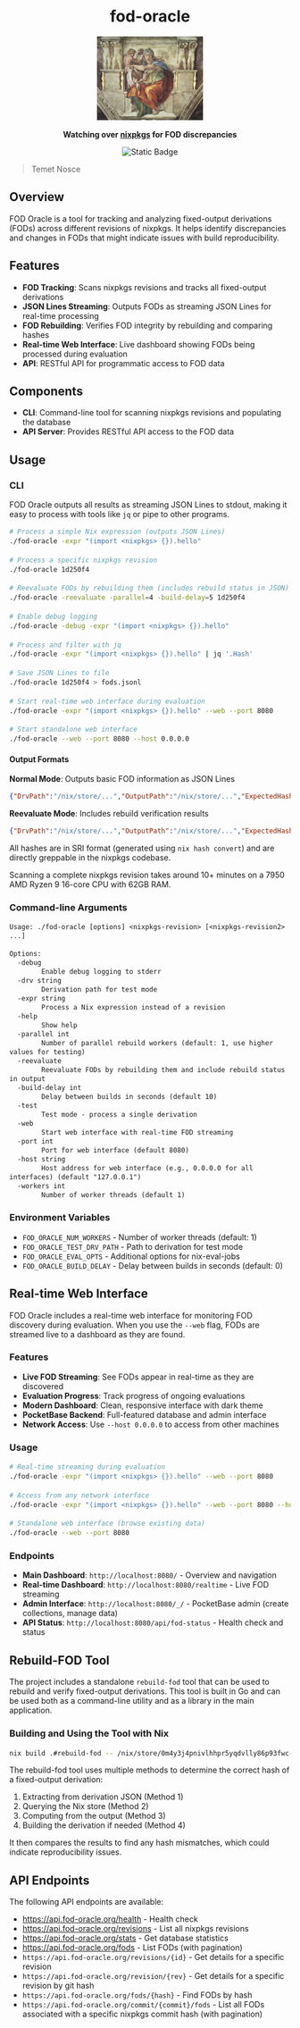 <div align="center">

# fod-oracle

  <img src="./docs/sibyl.webp" height="150"/>

**Watching over [nixpkgs](https://github.com/NixOS/nixpkgs) for FOD discrepancies**

<p>
<img alt="Static Badge" src="https://img.shields.io/badge/Status-experimental-orange">
</p>

</div>

> Temet Nosce

## Overview

FOD Oracle is a tool for tracking and analyzing fixed-output derivations (FODs) across different revisions of nixpkgs. It helps identify discrepancies and changes in FODs that might indicate issues with build reproducibility.

## Features

- **FOD Tracking**: Scans nixpkgs revisions and tracks all fixed-output derivations
- **JSON Lines Streaming**: Outputs FODs as streaming JSON Lines for real-time processing
- **FOD Rebuilding**: Verifies FOD integrity by rebuilding and comparing hashes
- **Real-time Web Interface**: Live dashboard showing FODs being processed during evaluation
- **API**: RESTful API for programmatic access to FOD data

## Components

- **CLI**: Command-line tool for scanning nixpkgs revisions and populating the database
- **API Server**: Provides RESTful API access to the FOD data

## Usage

### CLI

FOD Oracle outputs all results as streaming JSON Lines to stdout, making it easy to process with tools like `jq` or pipe to other programs.

```bash
# Process a simple Nix expression (outputs JSON Lines)
./fod-oracle -expr "(import <nixpkgs> {}).hello"

# Process a specific nixpkgs revision  
./fod-oracle 1d250f4

# Reevaluate FODs by rebuilding them (includes rebuild status in JSON)
./fod-oracle -reevaluate -parallel=4 -build-delay=5 1d250f4

# Enable debug logging
./fod-oracle -debug -expr "(import <nixpkgs> {}).hello"

# Process and filter with jq
./fod-oracle -expr "(import <nixpkgs> {}).hello" | jq '.Hash'

# Save JSON Lines to file
./fod-oracle 1d250f4 > fods.jsonl

# Start real-time web interface during evaluation
./fod-oracle -expr "(import <nixpkgs> {}).hello" --web --port 8080

# Start standalone web interface
./fod-oracle --web --port 8080 --host 0.0.0.0
```

#### Output Formats

**Normal Mode**: Outputs basic FOD information as JSON Lines
```json
{"DrvPath":"/nix/store/...","OutputPath":"/nix/store/...","ExpectedHash":"sha256-..."}
```

**Reevaluate Mode**: Includes rebuild verification results
```json
{"DrvPath":"/nix/store/...","OutputPath":"/nix/store/...","ExpectedHash":"sha256-...","ActualHash":"sha256-...","RebuildStatus":"success","HashMismatch":false}
```

All hashes are in SRI format (generated using `nix hash convert`) and are directly greppable in the nixpkgs codebase.

Scanning a complete nixpkgs revision takes around 10+ minutes on a 7950 AMD Ryzen 9 16-core CPU with 62GB RAM.

### Command-line Arguments

```
Usage: ./fod-oracle [options] <nixpkgs-revision> [<nixpkgs-revision2> ...]

Options:
  -debug
    	Enable debug logging to stderr
  -drv string
    	Derivation path for test mode
  -expr string
    	Process a Nix expression instead of a revision
  -help
    	Show help
  -parallel int
    	Number of parallel rebuild workers (default: 1, use higher values for testing)
  -reevaluate
    	Reevaluate FODs by rebuilding them and include rebuild status in output
  -build-delay int
    	Delay between builds in seconds (default 10)
  -test
    	Test mode - process a single derivation
  -web
    	Start web interface with real-time FOD streaming
  -port int
    	Port for web interface (default 8080)
  -host string
    	Host address for web interface (e.g., 0.0.0.0 for all interfaces) (default "127.0.0.1")
  -workers int
    	Number of worker threads (default 1)
```

### Environment Variables

- `FOD_ORACLE_NUM_WORKERS` - Number of worker threads (default: 1)
- `FOD_ORACLE_TEST_DRV_PATH` - Path to derivation for test mode
- `FOD_ORACLE_EVAL_OPTS` - Additional options for nix-eval-jobs
- `FOD_ORACLE_BUILD_DELAY` - Delay between builds in seconds (default: 0)

## Real-time Web Interface

FOD Oracle includes a real-time web interface for monitoring FOD discovery during evaluation. When you use the `--web` flag, FODs are streamed live to a dashboard as they are found.

### Features

- **Live FOD Streaming**: See FODs appear in real-time as they are discovered
- **Evaluation Progress**: Track progress of ongoing evaluations
- **Modern Dashboard**: Clean, responsive interface with dark theme
- **PocketBase Backend**: Full-featured database and admin interface
- **Network Access**: Use `--host 0.0.0.0` to access from other machines

### Usage

```bash
# Real-time streaming during evaluation
./fod-oracle -expr "(import <nixpkgs> {}).hello" --web --port 8080

# Access from any network interface
./fod-oracle -expr "(import <nixpkgs> {}).hello" --web --port 8080 --host 0.0.0.0

# Standalone web interface (browse existing data)
./fod-oracle --web --port 8080
```

### Endpoints

- **Main Dashboard**: `http://localhost:8080/` - Overview and navigation
- **Real-time Dashboard**: `http://localhost:8080/realtime` - Live FOD streaming
- **Admin Interface**: `http://localhost:8080/_/` - PocketBase admin (create collections, manage data)
- **API Status**: `http://localhost:8080/api/fod-status` - Health check and status

## Rebuild-FOD Tool

The project includes a standalone `rebuild-fod` tool that can be used to rebuild and verify fixed-output derivations. This tool is built in Go and can be used both as a command-line utility and as a library in the main application.

### Building and Using the Tool with Nix

```bash
nix build .#rebuild-fod -- /nix/store/0m4y3j4pnivlhhpr5yqdvlly86p93fwc-busybox.drv
```

The rebuild-fod tool uses multiple methods to determine the correct hash of a fixed-output derivation:

1. Extracting from derivation JSON (Method 1)
2. Querying the Nix store (Method 2)
3. Computing from the output (Method 3)
4. Building the derivation if needed (Method 4)

It then compares the results to find any hash mismatches, which could indicate reproducibility issues.

## API Endpoints

The following API endpoints are available:

- https://api.fod-oracle.org/health - Health check
- https://api.fod-oracle.org/revisions - List all nixpkgs revisions
- https://api.fod-oracle.org/stats - Get database statistics
- https://api.fod-oracle.org/fods - List FODs (with pagination)
- `https://api.fod-oracle.org/revisions/{id}` - Get details for a specific revision
- `https://api.fod-oracle.org/revision/{rev}` - Get details for a specific revision by git hash
- `https://api.fod-oracle.org/fods/{hash}` - Find FODs by hash
- `https://api.fod-oracle.org/commit/{commit}/fods` - List all FODs associated with a specific nixpkgs commit hash (with pagination)

